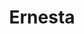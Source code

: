 ---
layout: model.ect
href: '/kitchens/models/modern/ernesta'
lang: ru
category: '/kitchens/models/modern'
title: 'Ernesta'
importance: 2
photo: '/кухни/модели/современные/ernesta/кухня-ернеста.jpg'
description: 'Дубовый шпон внушительной толщиной дверец – 25 мм и 2 мм деревянный кант. Стиль и гармония. Украшение для каждого дома.'
highlights:
  - 
    caption: 'Шпон|обработанный|под дерево'
    photo: '/кухни/модели/современные/ernesta/шпон-массив.png'
  - 
    caption: 'Ощущение|стиля|и гармонии'
    photo: '/кухни/модели/современные/ernesta/стиль-гармония.png'
  - 
    caption: 'Практическое|решение|для кухни'
    photo: '/кухни/модели/современные/ernesta/практическая-кухня.png'
topics:
  -
    caption: 'Дверцы с темным и светлым шпоном в комбинации с матовым МДФ'
    description: 'Теплые контрасты между светлым и темным создают свежую атмосферу, которая дополняется ощущением уюта, идущим из естественного вида дубового шпона. Сочетание древесных и монохромных матированных поверхностей, в дополнение – ручка со стальным покрытием, объединяет дизайн, природу и технологии.'
    photos:
      - '/кухни/модели/современные/ernesta/двери-темным-шпоном.jpg'
      - '/кухни/модели/современные/ernesta/шпон-1.jpg'
  -
    caption: 'Прямая линия с элегантным округленным концом'
    description: 'Гнутые дверцы этой модели дают возможность современной кухне заканчиваться округленной деталью – модулем на верхнем и нижнем ряду, высоким модулем высотой 204 см, барной стойкой, округленной с обеих сторон. Модель Эрнеста своими оригинальными формами и теплыми дубовыми фронтальными панелями раскрывает мастерство выделки.'
    photos:
      - '/кухни/модели/современные/ernesta/округленным-двери.jpg'
      - '/кухни/модели/современные/ernesta/изогнутые-дверцы.jpg'
      - '/кухни/модели/современные/ernesta/изогнутые-дверцы-2.jpg'
  -
    caption: 'Провоцирующий фасад'
    description: 'Используя последние материалы и передовые технологии – кориан и печать на стекле, поднимающие настроение и дополняющие интерьер, кухне придается авангардный вид кухни'
    photos:
      - '/кухни/модели/современные/ernesta/современный-вид-1.jpg'
      - '/кухни/модели/современные/ernesta/современный-вид-2.jpg'
  -
    caption: 'Современные технологии и современный фасад'
    description: 'Характерные для модели – система плавного верхнего выдвижения шкафов и больших ящиков повышенной нагрузки и аксессуары для оптимального распределения внутреннего пространства.'
    photos:
      - '/кухни/модели/современные/ernesta/технологии-1.jpg'
      - '/кухни/модели/современные/ernesta/технологии-2.jpg'
      - '/кухни/модели/современные/ernesta/технологии-3.jpg'
doors:
  description: 'Шпон – дуб, цвет – венге и натуральный цвет, обработанный, как Izabella. Матовый МДФ толщиной 22 мм, алюминиевая рама с цветным стеклом или цифровой печатью. Богатый выбор цветов дверец из МДФ.'
  categories:
    - 
      caption: 'MDF'
      photos:
        - '/кухни/модели/современные/ernesta/двери/mdf-лак/mdf-лак-1.jpg'
        - '/кухни/модели/современные/ernesta/двери/mdf-лак/mdf-лак-2.jpg'
        - '/кухни/модели/современные/ernesta/двери/mdf-лак/mdf-лак-3.jpg'
        - '/кухни/модели/современные/ernesta/двери/mdf-лак/mdf-разноцветные.jpg'
    - 
      caption: 'Шпон'
      photos:
        - '/кухни/модели/современные/ernesta/двери/шпон/шпон-1.jpg'
        - '/кухни/модели/современные/ernesta/двери/шпон/шпон-2.jpg'
        - '/кухни/модели/современные/ernesta/двери/шпон/шпон-3.jpg'
        - '/кухни/модели/современные/ernesta/двери/шпон/шпон-4.jpg'
        - '/кухни/модели/современные/ernesta/двери/шпон/шпон-5.jpg'
        - '/кухни/модели/современные/ernesta/двери/шпон/шпон-6.jpg'
handles:
  description: 'Разнообразие ручек - стандартных и дизайнерских решений. Для верхних шкафов можно использовать встроенные ручки. Изготовленные из металла для обеспечения прочности при использовании'
  categories:
    - 
      caption: 'Узкие и широкие металлические ручки'
      photos:
        - '/кухни/модели/современные/ernesta/ручки/ручки-1.jpg'
        - '/кухни/модели/современные/ernesta/ручки/ручки-2.jpg'
        - '/кухни/модели/современные/ernesta/ручки/ручки-3.jpg'
        - '/кухни/модели/современные/ernesta/ручки/ручки-4.jpg'
        - '/кухни/модели/современные/ernesta/ручки/ручки-5.jpg'
        - '/кухни/модели/современные/ernesta/ручки/ручки-6.jpg'
        - '/кухни/модели/современные/ernesta/ручки/ручки-7.jpg'
        - '/кухни/модели/современные/ernesta/ручки/ручки-8.jpg'
        - '/кухни/модели/современные/ernesta/ручки/ручки-9.jpg'
        - '/кухни/модели/современные/ernesta/ручки/ручки-10.jpg'
        - '/кухни/модели/современные/ernesta/ручки/ручки-11.jpg'
        - '/кухни/модели/современные/ernesta/ручки/ручки-12.jpg'
        - '/кухни/модели/современные/ernesta/ручки/ручки-13.jpg'
worktops:
  description: 'Для совершенного завершения кухни есть богатый выбор столешниц, стен и панелей, которые могут быть из естественного камня или из материала, хорошо имитирующего камень. Исключительно надежные и доказанные во времени. Столешницы из HPL, EGGER и KAINDL – Австрия. Столешницы из технического камня QUARELLA – Италия. Столешницы из гранита NATURAL STONES – Италия.'
  hpl:
    photos:
      - '/кухни/модели/современные/ernesta/столешница/hpl/hpl-1.jpg'
      - '/кухни/модели/современные/ernesta/столешница/hpl/hpl-2.jpg'
      - '/кухни/модели/современные/ernesta/столешница/hpl/hpl-3.jpg'
      - '/кухни/модели/современные/ernesta/столешница/hpl/hpl-4.jpg'
      - '/кухни/модели/современные/ernesta/столешница/hpl/hpl-5.jpg'
      - '/кухни/модели/современные/ernesta/столешница/hpl/hpl-6.jpg'
      - '/кухни/модели/современные/ernesta/столешница/hpl/hpl-7.jpg'
      - '/кухни/модели/современные/ernesta/столешница/hpl/hpl-8.jpg'
      - '/кухни/модели/современные/ernesta/столешница/hpl/hpl-9.jpg'
  granite:
    photos:
      - '/кухни/модели/современные/ernesta/столешница/гранит/гранит-1.jpg'
      - '/кухни/модели/современные/ernesta/столешница/гранит/гранит-2.jpg'
      - '/кухни/модели/современные/ernesta/столешница/гранит/гранит-3.jpg'
      - '/кухни/модели/современные/ernesta/столешница/гранит/гранит-4.jpg'
      - '/кухни/модели/современные/ernesta/столешница/гранит/гранит-5.jpg'
      - '/кухни/модели/современные/ernesta/столешница/гранит/гранит-6.jpg'
  technicalStone:
    photos:
      - '/кухни/модели/современные/ernesta/столешница/технический-камень/технический-камень-1.jpg'
      - '/кухни/модели/современные/ernesta/столешница/технический-камень/технический-камень-2.jpg'
---